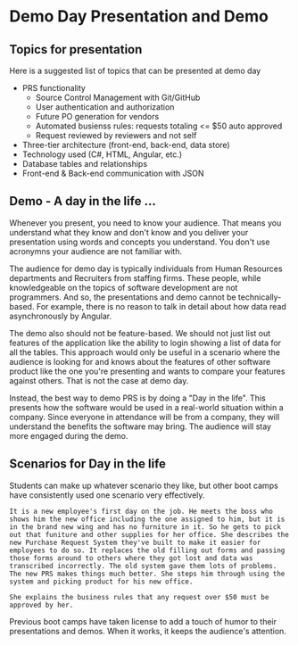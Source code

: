 # Demo Day Presentation and Demo

## Topics for presentation

Here is a suggested list of topics that can be presented at demo day

* PRS functionality
  * Source Control Management with Git/GitHub
  * User authentication and authorization
  * Future PO generation for vendors
  * Automated busienss rules: requests totaling <= $50 auto approved
  * Request reviewed by reviewers and not self
* Three-tier architecture (front-end, back-end, data store)
* Technology used (C#, HTML, Angular, etc.)
* Database tables and relationships
* Front-end & Back-end communication with JSON

## Demo - A day in the life ...

Whenever you present, you need to know your audience. That means you understand what they know and don't know and you deliver your presentation using words and concepts you understand. You don't use acronymns your audience are not familiar with.

The audience for demo day is typically individuals from Human Resources departments and Recruiters from staffing firms. These people, while knowledgeable on the topics of software development are not programmers. And so, the presentations and demo cannot be technically-based. For example, there is no reason to talk in detail about how data read asynchronously by Angular. 

The demo also should not be feature-based. We should not just list out features of the application like the ability to login showing a list of data for all the tables. This approach would only be useful in a scenario where the audience is looking for and knows about the features of other software product like the one you're presenting and wants to compare your features against others. That is not the case at demo day.

Instead, the best way to demo PRS is by doing a "Day in the life". This presents how the software would be used in a real-world situation within a company. Since everyone in attendance will be from a company, they will understand the benefits the software may bring. The audience will stay more engaged during the demo.

## Scenarios for Day in the life

Students can make up whatever scenario they like, but other boot camps have consistently used one scenario very effectively. 

    It is a new employee's first day on the job. He meets the boss who shows him the new office including the one assigned to him, but it is in the brand new wing and has no furniture in it. So he gets to pick out that funiture and other supplies for her office. She describes the new Purchase Request System they've built to make it easier for employees to do so. It replaces the old filling out forms and passing those forms around to others where they got lost and data was transcribed incorrectly. The old system gave them lots of problems. The new PRS makes things much better. She steps him through using the system and picking product for his new office.

    She explains the business rules that any request over $50 must be approved by her.

Previous boot camps have taken license to add a touch of humor to their presentations and demos. When it works, it keeps the audience's attention. 